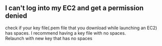 ## I can't log into my EC2 and get a permission denied

check if your key file(.pem file that you download while launching an EC2) has spaces. I recommend having a key file with no spaces.\
Relaunch with new key that has no spaces

